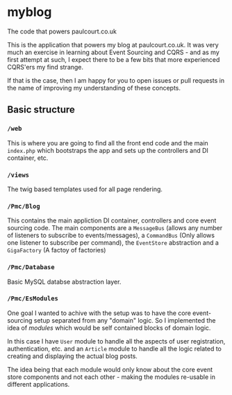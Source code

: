 # myblog
The code that powers paulcourt.co.uk

This is the application that powers my blog at paulcourt.co.uk. It was very much an exercise in learning about 
Event Sourcing and CQRS - and as my first attempt at such, I expect there to be a few bits that more experienced
CQRS'ers my find strange.

If that is the case, then I am happy for you to open issues or pull requests in the name of improving my understanding
of these concepts.

## Basic structure
### `/web`
This is where you are going to find all the front end code and the main `index.php` which bootstraps the app
and sets up the controllers and DI container, etc.

### `/views`
The twig based templates used for all page rendering.

### `/Pmc/Blog`
This contains the main appliction DI container, controllers and core event sourcing code. The main components 
are a `MessageBus` (allows any number of listeners to subscribe to events/messages), a `CommandBus` (Only allows one 
listener to subscribe per command), the `EventStore` abstraction and a `GigaFactory` (A factoy of factories)

### `/Pmc/Database`
Basic MySQL databse abstraction layer.

### `/Pmc/EsModules`
One goal I wanted to achive with the setup was to have the core event-sourcing setup separated from any "domain" 
logic. So I implemented the idea of *modules* which would be self contained blocks of domain logic.

In this case I have `User` module to handle all the aspects of user registration, authentication, etc. and 
an `Article` module to handle all the logic related to creating and displaying the actual blog posts.

The idea being that each module would only know about the core event store components and not each other - making
the modules re-usable in different applications.

